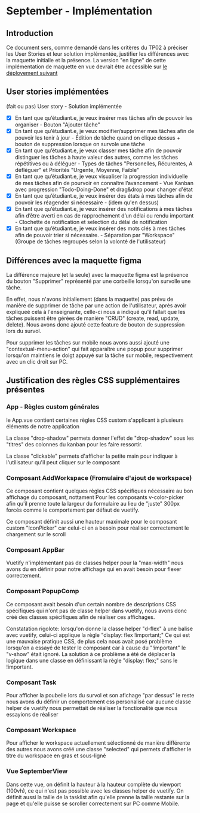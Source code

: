# September - Implémentation

## Introduction

Ce document sers, comme demandé dans les critères du TP02 à préciser les User Stories et leur solution implémentée, justifier les différences avec la maquette initialle et la présence.
La version "en ligne" de cette implémentation de maquette en vue devrait être accessible sur [le déployement suivant](https://september-noejuza.vercel.app/https:/)

## User stories implémentées

(fait ou pas) User story - Solution implémentée

* [X] En tant que qu’étudiant.e, je veux insérer mes tâches afin de pouvoir les organiser - Bouton "Ajouter tâche"
* [X] En tant que qu’étudiant.e, je veux modifier/supprimer mes tâches afin de pouvoir les tenir à jour - Édition de tâche quand on  clique dessus + bouton de suppression lorsque on survole une tâche
* [X] En tant que qu’étudiant.e, je veux classer mes tâche afin de pouvoir distinguer les tâches à haute valeur des autres, comme les tâches répétitives ou à déléguer - Types de tâches "Personelles, Récurentes, A défléguer" et Priorités "Urgente, Moyenne, Faible"
* [X] En tant que qu’étudiant.e, je veux visualiser la progression individuelle de mes tâches afin de pourvoir en connaître l’avancement - Vue Kanban avec progression "Todo-Doing-Done" et drag&drop pour changer d'état
* [X] En tant que qu’étudiant.e, je veux insérer des états à mes tâches afin de pouvoir les réagender si nécessaire - (idem qu'en dessus)
* [X] En tant que qu’étudiant.e, je veux insérer des notifications à mes tâches afin d’être averti en cas de rapprochement d’un délai ou rendu important - Clochette de notification et selection du délai de notification
* [X] En tant que qu’étudiant.e, je veux insérer des mots clés à mes tâches afin de pouvoir trier si nécessaire. - Séparation par "Workspace" (Groupe de tâches regroupés selon la volonté de l'utilisateur)

## Différences avec la maquette figma

La différence majeure (et la seule) avec la maquette figma est la présence du bouton "Supprimer" représenté par une corbeille lorsqu'on survolle une tâche.

En effet, nous n'avons initiallement (dans la maquette) pas prévu de manière de supprimer de tâche par une action de l'utilisateur, après avoir expliqueé cela à l'enseignante, celle-ci nous a indiqué qu'il fallait que les tâches puissent être gérées de manière "CRUD" (create, read, update, delete). Nous avons donc ajouté cette feature de bouton de suppression lors du survol.

Pour supprimer les tâches sur mobile nous avons aussi ajouté une "contextual-menu-action" qui fait apparaître une popup pour supprimer lorsqu'on maintiens le doigt appuyé sur la tâche sur mobile, respectivement avec un clic droit sur PC.

## Justification des règles CSS supplémentaires présentes

### App - Règles custom générales

le App.vue contient certaines règles CSS custom s'applicant à plusieurs éléments de notre application

La classe "drop-shadow" permets donner l'effet de "drop-shadow" sous les "titres" des colonnes du kanban pour les faire ressortir.

La classe "clickable" permets d'afficher la petite main pour indiquer à l'utilisateur qu'il peut cliquer sur le composant

### Composant AddWorkspace (Fromulaire d'ajout de workspace)

Ce composant contient quelques règles CSS spécifiques nécessaire au bon affichage du composant, nottament Pour les composants v-color-picker afin qu'il prenne toute la largeur du formulaire au lieu de "juste" 300px forcés comme le comportement par défaut de vuetify.

Ce composant définit aussi une hauteur maximale pour le composant custom "IconPicker" car celui-ci en a besoin pour réaliser correctement le chargement sur le scroll

### Composant AppBar

Vuetify n'implémentant pas de classes helper pour la "max-width" nous avons du en définir pour notre affichage qui en avait besoin pour flexer correctement.

### Composant PopupComp

Ce composant avait besoin d'un certain nombre de descriptions CSS spécifiques qui n'ont pas de classe helper dans vuetify, nous avons donc créé des classes spécifiques afin de réaliser ces affichages.

Constatation rigolote: lorsqu'on donne la classe helper "d-flex" à une balise avec vuetify, celui-ci applique la règle "display: flex !important;" Ce qui est une mauvaise pratique CSS, de plus cela nous avait posé problème lorsqu'on a essayé de tester le composant car à cause du "!important" le "v-show" était ignoré. La solution à ce problème a été de déplacer la logique dans une classe en définissant la règle "display: flex;" sans le !important.

### Composant Task

Pour afficher la poubelle lors du survol et son afichage "par dessus" le reste nous avons du définir un comportement css personalisé car aucune classe helper de vuetify nous permettait de réaliser la fonctionalité que nous essayions de réaliser

### Composant Workspace

Pour afficher le workspace actuellement sélectionné de manière différente des autres nous avons créé une classe "selected" qui permets d'afficher le titre du workspace en gras et sous-ligné

### Vue SeptemberView

Dans cette vue, on définit la hauteur à la hauteur complète du viewport (100vh), ce qui n'est pas possible avec les classes helper de vuetify. On définit aussi la taille de la tasklist afin qu'elle prenne la taille restante sur la page et qu'elle puisse se scroller correctement sur PC comme Mobile.
